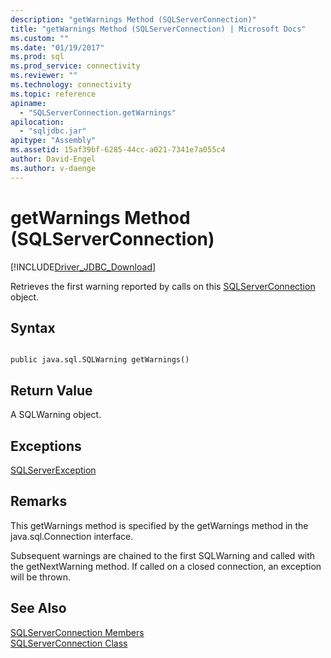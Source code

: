 ```yaml
---
description: "getWarnings Method (SQLServerConnection)"
title: "getWarnings Method (SQLServerConnection) | Microsoft Docs"
ms.custom: ""
ms.date: "01/19/2017"
ms.prod: sql
ms.prod_service: connectivity
ms.reviewer: ""
ms.technology: connectivity
ms.topic: reference
apiname: 
  - "SQLServerConnection.getWarnings"
apilocation: 
  - "sqljdbc.jar"
apitype: "Assembly"
ms.assetid: 15af39bf-6285-44cc-a021-7341e7a055c4
author: David-Engel
ms.author: v-daenge
---
```

# getWarnings Method (SQLServerConnection)
[!INCLUDE[Driver_JDBC_Download](../../../includes/driver_jdbc_download.md)]

  Retrieves the first warning reported by calls on this [SQLServerConnection](../../../connect/jdbc/reference/sqlserverconnection-class.md) object.  
  
## Syntax  
  
```  
  
public java.sql.SQLWarning getWarnings()  
```  
  
## Return Value  
 A SQLWarning object.  
  
## Exceptions  
 [SQLServerException](../../../connect/jdbc/reference/sqlserverexception-class.md)  
  
## Remarks  
 This getWarnings method is specified by the getWarnings method in the java.sql.Connection interface.  
  
 Subsequent warnings are chained to the first SQLWarning and called with the getNextWarning method. If called on a closed connection, an exception will be thrown.  
  
## See Also  
 [SQLServerConnection Members](../../../connect/jdbc/reference/sqlserverconnection-members.md)   
 [SQLServerConnection Class](../../../connect/jdbc/reference/sqlserverconnection-class.md)  
  
  
